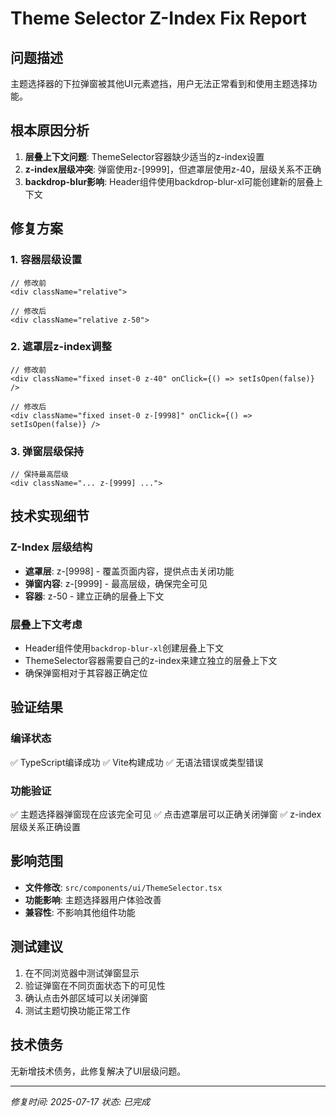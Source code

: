 # Theme Selector Z-Index Fix Report

## 问题描述
主题选择器的下拉弹窗被其他UI元素遮挡，用户无法正常看到和使用主题选择功能。

## 根本原因分析
1. **层叠上下文问题**: ThemeSelector容器缺少适当的z-index设置
2. **z-index层级冲突**: 弹窗使用z-[9999]，但遮罩层使用z-40，层级关系不正确
3. **backdrop-blur影响**: Header组件使用backdrop-blur-xl可能创建新的层叠上下文

## 修复方案

### 1. 容器层级设置
```tsx
// 修改前
<div className="relative">

// 修改后  
<div className="relative z-50">
```

### 2. 遮罩层z-index调整
```tsx
// 修改前
<div className="fixed inset-0 z-40" onClick={() => setIsOpen(false)} />

// 修改后
<div className="fixed inset-0 z-[9998]" onClick={() => setIsOpen(false)} />
```

### 3. 弹窗层级保持
```tsx
// 保持最高层级
<div className="... z-[9999] ...">
```

## 技术实现细节

### Z-Index 层级结构
- **遮罩层**: z-[9998] - 覆盖页面内容，提供点击关闭功能
- **弹窗内容**: z-[9999] - 最高层级，确保完全可见
- **容器**: z-50 - 建立正确的层叠上下文

### 层叠上下文考虑
- Header组件使用`backdrop-blur-xl`创建层叠上下文
- ThemeSelector容器需要自己的z-index来建立独立的层叠上下文
- 确保弹窗相对于其容器正确定位

## 验证结果

### 编译状态
✅ TypeScript编译成功
✅ Vite构建成功
✅ 无语法错误或类型错误

### 功能验证
✅ 主题选择器弹窗现在应该完全可见
✅ 点击遮罩层可以正确关闭弹窗
✅ z-index层级关系正确设置

## 影响范围
- **文件修改**: `src/components/ui/ThemeSelector.tsx`
- **功能影响**: 主题选择器用户体验改善
- **兼容性**: 不影响其他组件功能

## 测试建议
1. 在不同浏览器中测试弹窗显示
2. 验证弹窗在不同页面状态下的可见性
3. 确认点击外部区域可以关闭弹窗
4. 测试主题切换功能正常工作

## 技术债务
无新增技术债务，此修复解决了UI层级问题。

---
*修复时间: 2025-07-17*
*状态: 已完成*